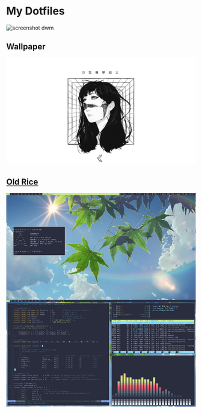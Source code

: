 # My Dotfiles

![screenshot dwm](dwm_screenshot.png)

## Wallpaper

![wallpaper](wallpaper.png)

## [Old Rice](./old_rice)

![Old Screenshot](old_rice/screenshot.png)
